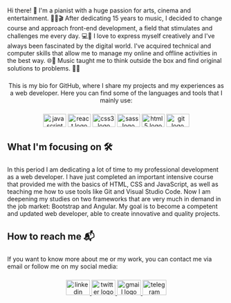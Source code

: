<h1 align="center"></Welcome></h1>

###

<p align="left">Hi there! 👋 I'm a pianist with a huge passion for arts, cinema and entertainment. 🎹🎨🎬 After dedicating 15 years to music, I decided to change course and approach front-end development, a field that stimulates and challenges me every day. 💻🚀 I love to express myself creatively and I've always been fascinated by the digital world. I've acquired technical and computer skills that allow me to manage my online and offline activities in the best way. 🌐🔌 Music taught me to think outside the box and find original solutions to problems. 🎼🧠</p>

###
<!-- 
<div align="center">
  <img src="https://github-readme-stats.vercel.app/api/top-langs?username=shecktors&locale=en&hide_title=false&layout=compact&card_width=320&langs_count=5&theme=dracula&hide_border=false&order=2" height="150" alt="languages graph"  />
</div> -->

###

<p align="center">This is my bio for GitHub, where I share my projects and my experiences as a web developer. Here you can find some of the languages and tools that I mainly use:</p>

###

<div align="center">
  <img src="https://cdn.jsdelivr.net/gh/devicons/devicon/icons/javascript/javascript-original.svg" height="30" width="53" alt="javascript logo"  />
  <img src="https://cdn.jsdelivr.net/gh/devicons/devicon/icons/react/react-original.svg" height="30" width="53" alt="react logo"  />
  <img src="https://cdn.jsdelivr.net/gh/devicons/devicon/icons/css3/css3-original.svg" height="30" width="53" alt="css3 logo"  />
  <img src="https://cdn.jsdelivr.net/gh/devicons/devicon/icons/sass/sass-original.svg" height="30" width="53" alt="sass logo"  />
  <img src="https://cdn.jsdelivr.net/gh/devicons/devicon/icons/html5/html5-original.svg" height="30" width="53" alt="html5 logo"  />
  <img src="https://cdn.jsdelivr.net/gh/devicons/devicon/icons/git/git-original.svg" height="30" width="53" alt="git logo"  />
</div>

###

<h2 align="left">What I'm focusing on 🛠</h2>

###

<p align="left">In this period I am dedicating a lot of time to my professional development as a web developer. I have just completed an important intensive course that provided me with the basics of HTML, CSS and JavaScript, as well as teaching me how to use tools like Git and Visual Studio Code. Now I am deepening my studies on two frameworks that are very much in demand in the job market: Bootstrap and Angular. My goal is to become a competent and updated web developer, able to create innovative and quality projects.</p>

###

<h2 align="left">How to reach me 📬</h2>

###

<p align="left">If you want to know more about me or my work, you can contact me via email or follow me on my social media:</p>

###

<div align="center">
  <a href="https://www.linkedin.com/in/ettore-sanfilippo/" target="_blank">
    <img src="https://raw.githubusercontent.com/maurodesouza/profile-readme-generator/master/src/assets/icons/social/linkedin/default.svg" width="55" height="35" alt="linkedin logo"  />
  </a>
  <a href="https://twitter.com/shecktors" target="_blank">
    <img src="https://raw.githubusercontent.com/maurodesouza/profile-readme-generator/master/src/assets/icons/social/twitter/default.svg" width="55" height="35" alt="twitter logo"  />
  </a>
  <a href="ettoresanfilippo@gmail.com" target="_blank">
    <img src="https://raw.githubusercontent.com/maurodesouza/profile-readme-generator/master/src/assets/icons/social/gmail/default.svg" width="55" height="35" alt="gmail logo"  />
  </a>
  <a href="https://t.me/Ettore_CtrlC_CtrlV" target="_blank">
    <img src="https://raw.githubusercontent.com/maurodesouza/profile-readme-generator/master/src/assets/icons/social/telegram/default.svg" width="55" height="35" alt="telegram logo"  />
  </a>
</div>

###

<div data-iframe-width="150" data-iframe-height="270" data-share-badge-id="dcc7e1e2-2cf9-4cca-985b-1a8e09712386" data-share-badge-host="https://www.credly.com"></div><script type="text/javascript" async src="//cdn.credly.com/assets/utilities/embed.js"></script>